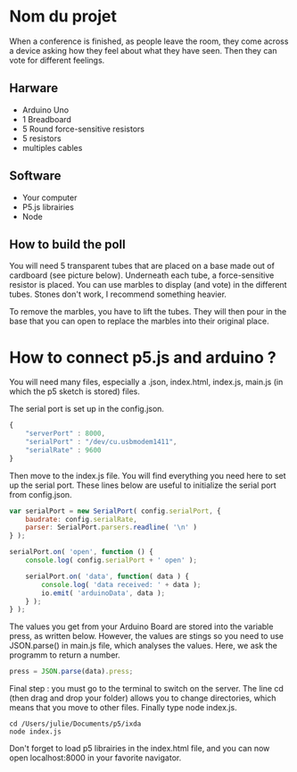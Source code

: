 # Nom du projet

When a conference is finished, as people leave the room, they come across a device asking how they feel about what they have seen. Then they can vote for different feelings.

## Harware

* Arduino Uno
* 1 Breadboard
* 5 Round force-sensitive resistors
* 5 resistors
* multiples cables

## Software

* Your computer
* P5.js librairies
* Node

## How to build the poll

You will need 5 transparent tubes that are placed on a base made out of cardboard (see picture below). Underneath each tube, a force-sensitive resistor is placed. You can use marbles to display (and vote) in the different tubes. Stones don't work, I recommend something heavier.

To remove the marbles, you have to lift the tubes. They will then pour in the base that you can open to replace the marbles into their original place.

# How to connect p5.js and arduino ?

You will need many files, especially a .json, index.html, index.js, main.js (in which the p5 sketch is stored) files.

The serial port is set up in the config.json.

```javascript
{
	"serverPort" : 8000,
	"serialPort" : "/dev/cu.usbmodem1411",
	"serialRate" : 9600
}
```

Then move to the index.js file. You will find everything you need here to set up the serial port. These lines below are useful to initialize the serial port from config.json.

```javascript
var serialPort = new SerialPort( config.serialPort, {
    baudrate: config.serialRate,
    parser: SerialPort.parsers.readline( '\n' )
} );
```



```javascript
serialPort.on( 'open', function () {
    console.log( config.serialPort + ' open' );

    serialPort.on( 'data', function( data ) {
        console.log( 'data received: ' + data );
        io.emit( 'arduinoData', data );
    } );
} );
```

The values you get from your Arduino Board are stored into the variable press, as written below. However, the values are stings so you need to use JSON.parse() in main.js file, which analyses the values. Here, we ask the programm to return a number.

```javascript
press = JSON.parse(data).press;
```

Final step : you must go to the terminal to switch on the server. The line cd (then drag and drop your folder) allows you to change directories, which means that you move to other files. Finally type node index.js. 

```
cd /Users/julie/Documents/p5/ixda
node index.js
```

Don't forget to load p5 librairies in the index.html file, and you can now open localhost:8000 in your favorite navigator.



